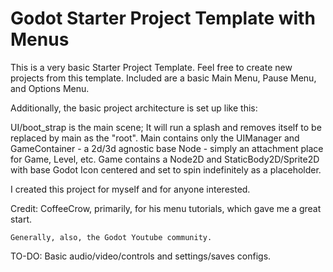 # Godot Starter Project Template with Menus
 
This is a very basic Starter Project Template.
Feel free to create new projects from this template.
Included are a basic Main Menu, Pause Menu, and Options Menu.

Additionally, the basic project architecture is set up like this: 

UI/boot_strap is the main scene; It will run a splash and removes itself to be replaced by main as the "root".
Main contains only the UIManager and GameContainer - a 2d/3d agnostic base Node - simply an attachment place for Game, Level, etc. 
Game contains a Node2D and StaticBody2D/Sprite2D with base Godot Icon centered and set to spin indefinitely as a placeholder.  

I created this project for myself and for anyone interested. 

Credit:
	CoffeeCrow, primarily, for his menu tutorials, which gave me a great start.
	
	Generally, also, the Godot Youtube community. 

TO-DO:
	Basic audio/video/controls and settings/saves configs. 
